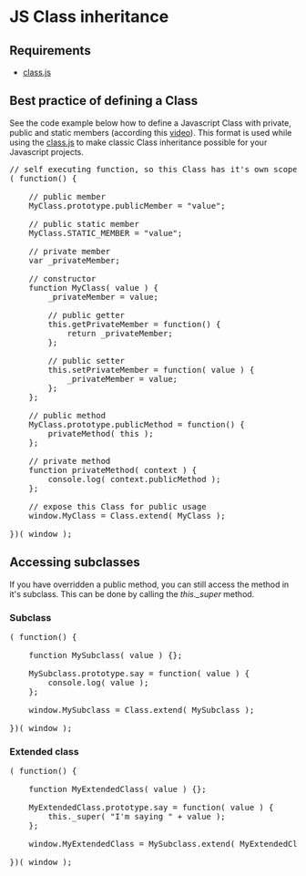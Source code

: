 # JS Class inheritance

## Requirements

* [class.js](https://github.com/moorinteractive/js-class-inheritance/blob/master/bin/class.js)

## Best practice of defining a Class

See the code example below how to define a Javascript Class with private, public and static members (according this [video](http://gotoandlearn.com/play.php?id=159)).
This format is used while using the [class.js](https://github.com/moorinteractive/js-class-inheritance/blob/master/bin/class.js) to make classic Class inheritance possible for your Javascript projects.

<pre>
// self executing function, so this Class has it's own scope
( function() {
    
    // public member
    MyClass.prototype.publicMember = "value";
    
    // public static member
    MyClass.STATIC_MEMBER = "value";
    
    // private member
    var _privateMember;
    
    // constructor
    function MyClass( value ) {
        _privateMember = value;
        
        // public getter
        this.getPrivateMember = function() {
            return _privateMember;
        };
        
        // public setter
        this.setPrivateMember = function( value ) {
            _privateMember = value;
        };
    };
    
    // public method
    MyClass.prototype.publicMethod = function() {
        privateMethod( this );
    };
    
    // private method
    function privateMethod( context ) {
        console.log( context.publicMethod );
    };
    
    // expose this Class for public usage
    window.MyClass = Class.extend( MyClass );
    
})( window );
</pre>

## Accessing subclasses

If you have overridden a public method, you can still access the method in it's subclass. This can be done by calling the *this._super* method.

### Subclass

<pre>
( function() {
    
    function MySubclass( value ) {};
    
    MySubclass.prototype.say = function( value ) {
        console.log( value );
    };
    
    window.MySubclass = Class.extend( MySubclass );
    
})( window );
</pre>

### Extended class

<pre>
( function() {
    
    function MyExtendedClass( value ) {};
    
    MyExtendedClass.prototype.say = function( value ) {
        this._super( "I'm saying " + value );
    };
    
    window.MyExtendedClass = MySubclass.extend( MyExtendedClass );
    
})( window );
</pre>